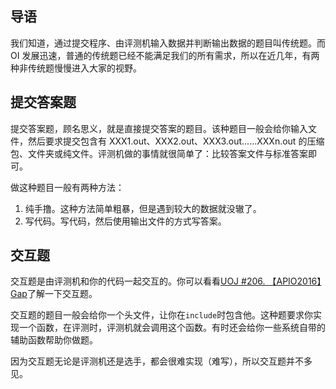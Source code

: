 ## 导语

我们知道，通过提交程序、由评测机输入数据并判断输出数据的题目叫传统题。而 OI 发展迅速，普通的传统题已经不能满足我们的所有需求，所以在近几年，有两种非传统题慢慢进入大家的视野。

## 提交答案题

提交答案题，顾名思义，就是直接提交答案的题目。该种题目一般会给你输入文件，然后要求提交包含有 XXX1.out、XXX2.out、XXX3.out......XXXn.out 的压缩包、文件夹或纯文件。评测机做的事情就很简单了：比较答案文件与标准答案即可。

做这种题目一般有两种方法：

1.  纯手撸。这种方法简单粗暴，但是遇到较大的数据就没辙了。
2.  写代码。写代码，然后使用输出文件的方式写答案。

## 交互题

交互题是由评测机和你的代码一起交互的。你可以看看[UOJ #206. 【APIO2016】Gap](http://uoj.ac/problem/206)了解一下交互题。

交互题的题目一般会给你一个头文件，让你在`include`时包含他。这种题要求你实现一个函数，在评测时，评测机就会调用这个函数。有时还会给你一些系统自带的辅助函数帮助你做题。

因为交互题无论是评测机还是选手，都会很难实现（难写），所以交互题并不多见。
